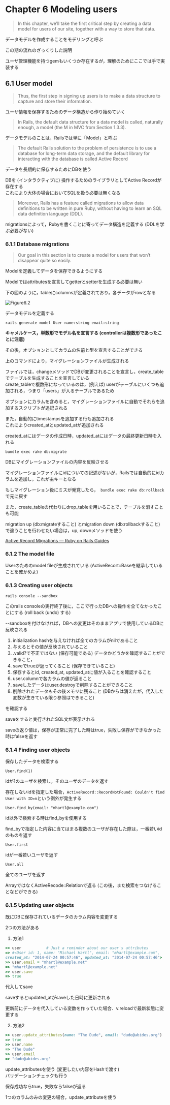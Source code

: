 # Chapter 6 Modeling users

> In this chapter, we’ll take the first critical step by creating a data model for users of our site, together with a way to store that data.

データモデルを作成することをモデリングと呼ぶ

この期の流れのざっくりした説明

ユーザ管理機能を持つgemもいくつか存在するが，理解のためにここでは手で実装する  

## 6.1 User model

> Thus, the first step in signing up users is to make a data structure to capture and store their information.

ユーザ情報を保存するためのデータ構造から作り始めていく

> In Rails, the default data structure for a data model is called, naturally enough, a model (the M in MVC from Section 1.3.3).

データモデルのことは，Railsでは単に「Model」と呼ぶ

> The default Rails solution to the problem of persistence is to use a database for long-term data storage, and the default library for interacting with the database is called Active Record

データを長期的に保存するためにDBを使う

DBを (インタラクティブに) 操作するためのライブラリとしてActive Recordが存在する  
これにより大体の場合においてSQLを扱う必要は無くなる

> Moreover, Rails has a feature called migrations to allow data definitions to be written in pure Ruby, without having to learn an SQL data definition language (DDL).

migrationsによって，Rubyを書くことに寄ってデータ構造を定義する (DDLを学ぶ必要がない)

### 6.1.1 Database migrations

> Our goal in this section is to create a model for users that won’t disappear quite so easily.

Modelを定義してデータを保存できるようにする

Modelではattributesを宣言してgetterとsetterを生成する必要は無い

下の図のように，tableにcolumnsが定義されており，各データがrowとなる

![Figure6.2](https://softcover.s3.amazonaws.com/636/ruby_on_rails_tutorial_3rd_edition/images/figures/users_table.png)

データモデルを定義する

``` rails generate model User name:string email:string ```

**キャメルケース，単数形でモデル名を宣言する (controllerは複数形であったことに注意)**

その後，オプションとしてカラムの名前と型を宣言することができる

上のコマンドにより，マイグレーションファイルが生成される　

ファイルでは，changeメソッドでDBが変更されることを宣言し，create_tableでテーブルを生成することを宣言している  
create_tableで複数形になっているのは，(例えば) userがテーブルにいくつも追加される，つまり「users」が入るテーブルであるため

オプションにカラムを含めると，マイグレーションファイルに自動でそれらを追加するスクリプトが追記される

また，自動的にtimestampsを追加する行も追加される  
これによりcreated_atとupdated_atが追加される

created_atにはデータの作成日時，updated_atにはデータの最終更新日時を入れる

``` bundle exec rake db:migrate ```

DBにマイグレーションファイルの内容を反映させる

マイグレーションファイルにidについての記述がないが，Railsでは自動的にidカラムを追加し，これが主キーとなる

もしマイグレーション後にミスが発覚したら，```  bundle exec rake db:rollback ```で元に戻す

また，create_tableの代わりにdrop_tableを用いることで，テーブルを消すことも可能

migration up (db:migrateすること) とmigration down (db:rollbackすること) で違うことを行わせたい場合は，up, downメソッドを使う

[Active Record Migrations — Ruby on Rails Guides](http://edgeguides.rubyonrails.org/active_record_migrations.html)

### 6.1.2 The model file

Userのためのmodel fileが生成されている (ActiveRecort::Baseを継承していることを確かめよ)

### 6.1.3 Creating user objects

``` rails console --sandbox ```

このrails consoleの実行終了後に，ここで行ったDBへの操作を全てなかったことにする (roll back (undo) する)

--sandboxを付けなければ，DBへの変更はそのままアプリで使用しているDBに反映される

1. initialization hashを与えなければ全てのカラムがnilであること
2. 与えるとその値が反映されていること
3. .valid?で不正ではない (保存可能である) データかどうかを確認することができること，
4. saveでtrueが返ってくること (保存できていること)
5. 保存するとid, created_at, updated_atに値が入ることを確認すること
6. user.columnで各カラムの値が返ること
7. saveしたデータはuser.destroyで削除することができること
8. 削除されたデータもその後メモリに残ること (DBからは消えたが，代入した変数が生きている限り参照はできること)

を確認する

saveをすると実行されたSQL文が表示される

saveの返り値は，保存が正常に完了した時はtrue，失敗し保存ができなかった時はfalseを返す

### 6.1.4 Finding user objects

保存したデータを検索する

``` User.find(1) ```

idが1のユーザを検索し，そのユーザのデータを返す

存在しないidを指定した場合，``` ActiveRecord::RecordNotFound: Couldn't find User with ID=n ```という例外が発生する

``` User.find_by(email: "mhartl@example.com") ```

id以外で検索する時はfind_byを使用する

find_byで指定した内容に当てはまる複数のユーザが存在した際は，一番若いidのものを返す

``` User.first ```

idが一番若いユーザを返す

``` User.all ```

全てのユーザを返す

ArrayではなくActiveRecode::Relationで返る (この後，また検索をつなげることなどができる)

### 6.1.5 Updating user objects

既にDBに保存されているデータのカラム内容を変更する

2つの方法がある

1. 方法1

``` ruby
>> user           # Just a reminder about our user's attributes
=> #<User id: 1, name: "Michael Hartl", email: "mhartl@example.com",
created_at: "2014-07-24 00:57:46", updated_at: "2014-07-24 00:57:46">
>> user.email = "mhartl@example.net"
=> "mhartl@example.net"
>> user.save
=> true
```

代入してsave

saveするとupdated_atがsaveした日時に更新される

更新前にデータを代入している変数を作っていた場合．v.reloadで最新状態に変更する

2. 方法2

``` ruby
>> user.update_attributes(name: "The Dude", email: "dude@abides.org")
=> true
>> user.name
=> "The Dude"
>> user.email
=> "dude@abides.org"
```

update_attributesを使う (変更したい内容をHashで渡す)  
バリデーションチェックも行う

保存成功ならtrue，失敗ならfalseが返る

1つのカラムのみの変更の場合，update_attributeを使う
